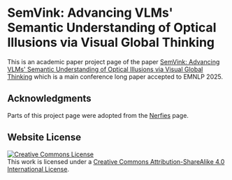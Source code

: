 # SemVink: Advancing VLMs' Semantic Understanding of Optical Illusions via Visual Global Thinking
This is an academic paper project page of the paper <a href="https://arxiv.org/abs/2506.02803" target="_blank">SemVink: Advancing VLMs' Semantic Understanding of Optical Illusions via Visual Global Thinking</a> which is a main conference long paper accepted to EMNLP 2025.

## Acknowledgments
Parts of this project page were adopted from the [Nerfies](https://nerfies.github.io/) page.

## Website License
<a rel="license" href="http://creativecommons.org/licenses/by-sa/4.0/"><img alt="Creative Commons License" style="border-width:0" src="https://i.creativecommons.org/l/by-sa/4.0/88x31.png" /></a><br />This work is licensed under a <a rel="license" href="http://creativecommons.org/licenses/by-sa/4.0/">Creative Commons Attribution-ShareAlike 4.0 International License</a>.
